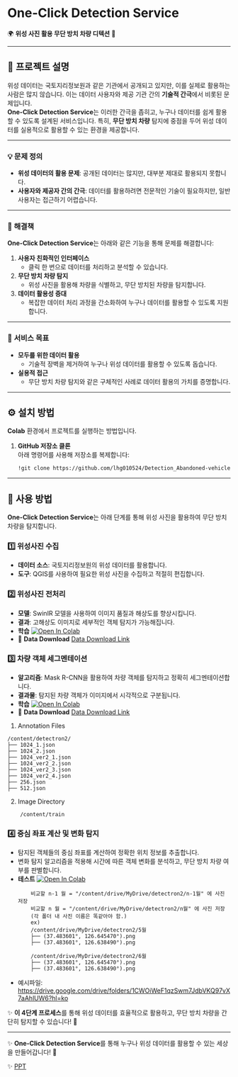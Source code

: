 # **One-Click Detection Service**  
🌍 **위성 사진 활용 무단 방치 차량 디텍션** 🚗  

---

## 📖 **프로젝트 설명**  
위성 데이터는 국토지리정보원과 같은 기관에서 공개되고 있지만, 이를 실제로 활용하는 사람은 많지 않습니다. 이는 데이터 사용자와 제공 기관 간의 **기술적 간극**에서 비롯된 문제입니다.  
**One-Click Detection Service**는 이러한 간극을 좁히고, 누구나 데이터를 쉽게 활용할 수 있도록 설계된 서비스입니다. 특히, **무단 방치 차량** 탐지에 중점을 두어 위성 데이터를 실용적으로 활용할 수 있는 환경을 제공합니다.

---

### 💡 **문제 정의**  
- **위성 데이터의 활용 문제**: 공개된 데이터는 많지만, 대부분 제대로 활용되지 못합니다.  
- **사용자와 제공자 간의 간극**: 데이터를 활용하려면 전문적인 기술이 필요하지만, 일반 사용자는 접근하기 어렵습니다.

---

### 🌟 **해결책**  
**One-Click Detection Service**는 아래와 같은 기능을 통해 문제를 해결합니다:  
1. **사용자 친화적인 인터페이스**  
   - 클릭 한 번으로 데이터를 처리하고 분석할 수 있습니다.  
2. **무단 방치 차량 탐지**  
   - 위성 사진을 활용해 차량을 식별하고, 무단 방치된 차량을 탐지합니다.  
3. **데이터 활용성 증대**  
   - 복잡한 데이터 처리 과정을 간소화하여 누구나 데이터를 활용할 수 있도록 지원합니다.  

---

### 📌 **서비스 목표**  
- **모두를 위한 데이터 활용**  
  - 기술적 장벽을 제거하여 누구나 위성 데이터를 활용할 수 있도록 돕습니다.  
- **실용적 접근**  
  - 무단 방치 차량 탐지와 같은 구체적인 사례로 데이터 활용의 가치를 증명합니다.  

---

## ⚙️ **설치 방법**  
**Colab** 환경에서 프로젝트를 실행하는 방법입니다.

1. **GitHub 저장소 클론**  
   아래 명령어를 사용해 저장소를 복제합니다:
   ```bash
   !git clone https://github.com/lhg010524/Detection_Abandoned-vehicle

---

## 🚀 **사용 방법**

**One-Click Detection Service**는 아래 단계를 통해 위성 사진을 활용하여 무단 방치 차량을 탐지합니다.

### 1️⃣ **위성사진 수집**  
- **데이터 소스**: 국토지리정보원의 위성 데이터를 활용합니다.  
- **도구**: QGIS를 사용하여 필요한 위성 사진을 수집하고 적절히 편집합니다.  

### 2️⃣ **위성사진 전처리**  
- **모델**: SwinIR 모델을 사용하여 이미지 품질과 해상도를 향상시킵니다.  
- **결과**: 고해상도 이미지로 세부적인 객체 탐지가 가능해집니다.
- **학습** [![Open In Colab](https://colab.research.google.com/assets/colab-badge.svg)](https://colab.research.google.com/github/lhg010524/Detection_Abandoned-vehicle/blob/main/TrainingSwinIR.ipynb)
- 📂 **Data Download** [Data Download Link](https://drive.google.com/drive/folders/1L0itLbVsibXrWdnv1kNJomJmQR6HjZFV?usp=sharing)



### 3️⃣ **차량 객체 세그멘테이션**  
- **알고리즘**: Mask R-CNN을 활용하여 차량 객체를 탐지하고 정확히 세그멘테이션합니다.  
- **결과물**: 탐지된 차량 객체가 이미지에서 시각적으로 구분됩니다.
- **학습** [![Open In Colab](https://colab.research.google.com/assets/colab-badge.svg)](https://colab.research.google.com/github/lhg010524/Detection_Abandoned-vehicle/blob/main/mask_rcnn_train.ipynb)
- 📂 **Data Download** [Data Download Link](https://drive.google.com/drive/folders/17BPd1R79HCC6sc_uv0PQSGFZQKElTzvn?usp=drive_link)

1. Annotation Files
```plaintext
/content/detectron2/
├── 1024_1.json
├── 1024_2.json
├── 1024_ver2_1.json
├── 1024_ver2_2.json
├── 1024_ver2_3.json
├── 1024_ver2_4.json
├── 256.json
├── 512.json
```

2. Image Directory
```plaintext
    /content/train
```

### 4️⃣ **중심 좌표 계산 및 변화 탐지**  
- 탐지된 객체들의 중심 좌표를 계산하여 정확한 위치 정보를 추출합니다.  
- 변화 탐지 알고리즘을 적용해 시간에 따른 객체 변화를 분석하고, 무단 방치 차량 여부를 판별합니다.
- **테스트** [![Open In Colab](https://colab.research.google.com/assets/colab-badge.svg)](https://colab.research.google.com/github/lhg010524/Detection_Abandoned-vehicle/blob/main/mask_rcnn_test.ipynb)
  ```plaintext
      비교할 n-1 월 = "/content/drive/MyDrive/detectron2/n-1월" 에 사진 저장
      비교할 n 월 = "/content/drive/MyDrive/detectron2/n월" 에 사진 저장
      (각 폴더 내 사진 이름은 똑같아야 함.) 
      ex) 
      /content/drive/MyDrive/detectron2/5월
      ├── (37.483601°, 126.645470°).png
      ├── (37.483601°, 126.638490°).png
      
      /content/drive/MyDrive/detectron2/6월
      ├── (37.483601°, 126.645470°).png
      ├── (37.483601°, 126.638490°).png
   ```
- 예시파일: https://drive.google.com/drive/folders/1CWOiWeF1qzSwm7JdbVKQ97vX7aAhlUW6?hl=ko
  
✨ **이 4단계 프로세스**를 통해 위성 데이터를 효율적으로 활용하고, 무단 방치 차량을 간단히 탐지할 수 있습니다! 🚗  

---

✨ **One-Click Detection Service**를 통해 누구나 위성 데이터를 활용할 수 있는 세상을 만들어갑니다! 🚀 


✨ [PPT](https://www.canva.com/design/DAGYDOfFGa8/iraMdiM5eu2H_2b8r8oecg/view?utm_content=DAGYDOfFGa8&utm_campaign=designshare&utm_medium=link2&utm_source=uniquelinks&utlId=h1aafe4ed39)
